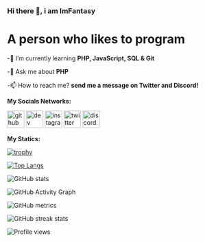 ### Hi there 👋, i am ImFantasy

# A person who likes to program

-🌱 I’m currently learning **PHP, JavaScript, SQL & Git**

-💬 Ask me about **PHP**

-📫 How to reach me? **send me a message on Twitter and Discord!**


**My Socials Networks:**

[<img src='https://cdn.jsdelivr.net/npm/simple-icons@3.0.1/icons/github.svg' alt='github' height='40'>](https://github.com/ImFantasDev)  [<img src='https://cdn.jsdelivr.net/npm/simple-icons@3.0.1/icons/dev-dot-to.svg' alt='dev' height='40'>](https://dev.to/ImFantasy)  [<img src='https://cdn.jsdelivr.net/npm/simple-icons@3.0.1/icons/instagram.svg' alt='instagram' height='40'>](https://www.instagram.com/ImFantasy/)  [<img src='https://cdn.jsdelivr.net/npm/simple-icons@3.0.1/icons/twitter.svg' alt='twitter' height='40'>](https://twitter.com/ImFantasy)  [<img src='https://cdn.jsdelivr.net/npm/simple-icons@3.0.1/icons/discord.svg' alt='discord' height='40'>](ImFantasy#4820)  
 
 
 **My Statics:**
 

[![trophy](https://github-profile-trophy.vercel.app/?username=ImFantasDev)](https://github.com/ryo-ma/github-profile-trophy)

[![Top Langs](https://github-readme-stats.vercel.app/api/top-langs/?username=ImFantasDev)](https://github.com/anuraghazra/github-readme-stats)

![GitHub stats](https://github-readme-stats.vercel.app/api?username=ImFantasDev&show_icons=true&count_private=true)  

![GitHub Activity Graph](https://activity-graph.herokuapp.com/graph?username=ImFantasDev)  

![GitHub metrics](https://metrics.lecoq.io/ImFantasDev)  

![GitHub streak stats](https://github-readme-streak-stats.herokuapp.com/?user=ImFantasDev)  

![Profile views](https://gpvc.arturio.dev/ImFantasDev) 

